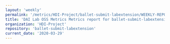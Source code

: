 ```yaml
---
layout: 'weekly'
permalink: '/metrics/HDI-Project/ballet-submit-labextension/WEEKLY-REPORT-2020-03-29'
title: 'DAI Lab OSS Metrics Metrics report for ballet-submit-labextension | WEEKLY-REPORT-2020-03-29'
organization: 'HDI-Project'
repository: 'ballet-submit-labextension'
current_date: '2020-03-29'
---
```

